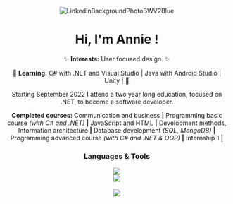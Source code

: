 <div align="center">

![LinkedInBackgroundPhotoBWV2Blue](https://github.com/AnnieOhlen/AnnieOhlen/assets/115146344/eba09a4d-1c5c-4bb0-858e-db7ec7c6424b)
  
</div>

##

<div align="center">
  <h1>Hi, I'm Annie !</h1>
  
✨ <b>Interests:</b> User focused design. ✨

🌱 <b>Learning:</b> C# with .NET and Visual Studio | Java with Android Studio | Unity | 🌱
  
  Starting September 2022 I attend a two year long education, focused on .NET, to become a software developer.

<b>Completed courses:</b>
Communication and business <b>|</b> Programming basic course <i>(with C# and .NET)</i> <b>|</b> JavaScript and HTML <b>|</b> Development methods, Information architecture <b>|</b> Database development <i>(SQL, MongoDB)</i> <b>|</b> Programming advanced course <i>(with C# and .NET & OOP)</i> <b>|</b> Internship 1 <b>|</b>
</div>

<div align="center">
  <h3>Languages & Tools</h3>
  
  <a href="https://skillicons.dev">
    <img src="https://skillicons.dev/icons?i=html,css,cs,dotnet,java" />
  </a>

  <br>
  
  <a href="https://skillicons.dev">
    <img src="https://skillicons.dev/icons?i=github,androidstudio,blender,visualstudio,vscode" />
  </a>
  
</div>

<br>

<div align="center">
  <a href="https://github.com/AnnieOhlen/github-readme-stats">
    <img src="https://github-readme-stats.vercel.app/api/top-langs/?username=AnnieOhlen&layout=compact&langs_count=10&theme=dracula" />
  </a>
</div>
